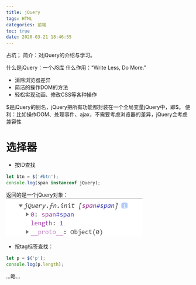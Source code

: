 ```yaml
---
title: jQuery
tags: HTML
categories: 前端
toc: true
date: 2020-03-21 18:46:55
---
```

占坑；
简介：对jQuery的介绍与学习。
<!-- more -->
什么是jQuery：一个JS库
什么作用：“Write Less, Do More.”
- 消除浏览器差异
- 简洁的操作DOM的方法
- 轻松实现动画、修改CSS等各种操作

\$是jQuery的别名，jQuery把所有功能都封装在一个全局变量jQuery中，即\$。
便利：比如操作DOM、处理事件、ajax，不需要考虑浏览器的差异，jQuery会考虑兼容性
# 选择器
- 按ID查找
```js
let btn = $('#btn');
console.log(span instanceof jQuery);
```
返回的是一个jQuery对象：
![jQuery对象](https://raw.githubusercontent.com/codingbylch/Figure_bed_for_blog/master/img_for_blog/20200402191615.png)

- 按tag标签查找：
```js
let p = $('p');
console.log(p.length);
```

...略...

